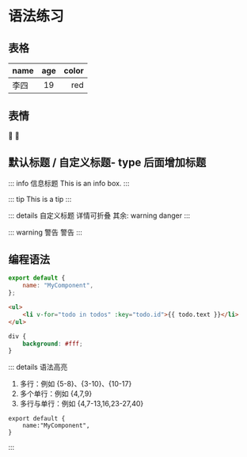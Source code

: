 # 语法练习

## 表格

| name | age | color |
| ---- | :-: | ----: |
| 李四 | 19  |   red |

## 表情

:tada: :100:

## 默认标题 / 自定义标题- type 后面增加标题

::: info
信息标题 This is an info box.
:::

::: tip
This is a tip
:::

::: details 自定义标题
详情可折叠
其余: warning danger
:::

::: warning 警告
警告
:::

## 编程语法

```js
export default {
	name: "MyComponent",
};
```

```html
<ul>
	<li v-for="todo in todos" :key="todo.id">{{ todo.text }}</li>
</ul>
```

```css
div {
	background: #fff;
}
```

::: details 语法高亮
1.  多行：例如 {5-8}、{3-10}、{10-17}
2.  多个单行：例如 {4,7,9}
3.  多行与单行：例如 {4,7-13,16,23-27,40}

```js{2}
export default {
    name:"MyComponent",
}
```

:::
